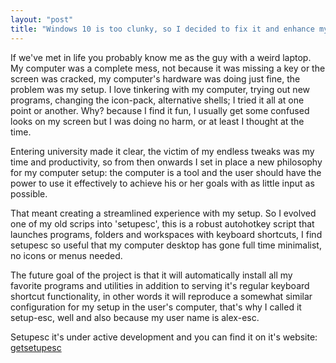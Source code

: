 ```yaml
---
layout: "post"
title: "Windows 10 is too clunky, so I decided to fix it and enhance my workflow."
---
```


If we've met in life you probably know me as the guy with a weird laptop. My computer was a complete mess, not because it was missing a key or the screen was cracked, my computer's hardware was doing just fine, the problem was my setup. I love tinkering with my computer, trying out new programs, changing the icon-pack, alternative shells; I tried it all at one point or another. Why? because I find it fun, I usually get some confused looks on my screen but I was doing no harm, or at least I thought at the time.

Entering university made it clear, the victim of my endless tweaks was my time and productivity, so from then onwards I set in place a new philosophy for my computer setup: the computer is a tool and the user should have the power to use it effectively to achieve his or her goals with as little input as possible.

That meant creating a streamlined experience with my setup. So I evolved one of my old scrips into 'setupesc', this is a robust autohotkey script that launches programs, folders and workspaces with keyboard shortcuts, I find setupesc so useful that my computer desktop has gone full time minimalist, no icons or menus needed.

The future goal of the project is that it will automatically install all my favorite programs and utilities in addition to serving it's regular keyboard shortcut functionality, in other words it will reproduce a somewhat similar configuration for my setup in the user's computer, that's why I called it setup-esc, well and also because my user name is alex-esc.

Setupesc it's under active development and you can find it on it's website: [getsetupesc](https://alex-esc.github.io/getsetupesc/)